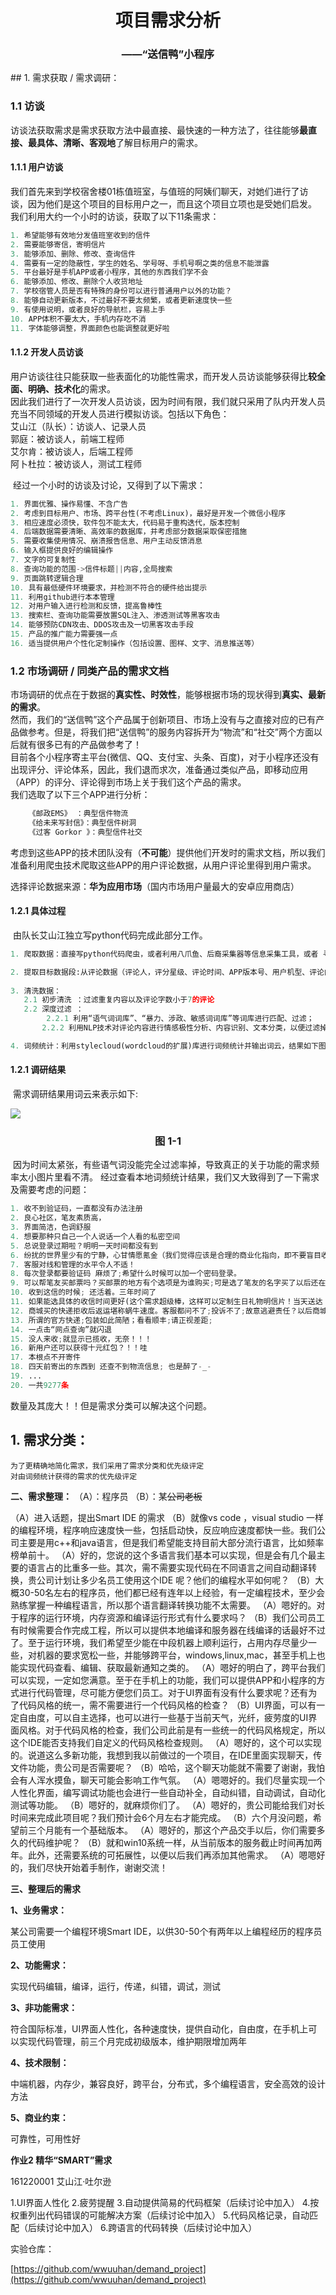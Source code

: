 <h1 align = "center">项目需求分析</h1>
<h3 align = "center">——“送信鸭”小程序</h3>
## 1. 需求获取 / 需求调研：

### 1.1 访谈
​	访谈法获取需求是需求获取方法中最直接、最快速的一种方法了，往往能够**最直接、最具体、清晰、客观地**了解目标用户的需求。   
#### 1.1.1 用户访谈
​	我们首先来到学校宿舍楼01栋值班室，与值班的阿姨们聊天，对她们进行了访谈，因为他们是这个项目的目标用户之一，而且这个项目立项也是受她们启发。   
​	我们利用大约一个小时的访谈，获取了以下11条需求：   

```python
1. 希望能够有效地分发值班室收到的信件
2. 需要能够寄信，寄明信片
3. 能够添加、删除、修改、查询信件
4. 需要有一定的隐蔽性，学生的姓名、学号呀、手机号啊之类的信息不能泄露
5. 平台最好是手机APP或者小程序，其他的东西我们学不会
6. 能够添加、修改、删除个人收货地址
7. 学校宿管人员是否有特殊的身份可以进行普通用户以外的功能？
8. 能够自动更新版本，不过最好不要太频繁，或者更新速度快一些
9. 有使用说明，或者良好的导航栏，容易上手
10. APP体积不要太大，手机内存吃不消
11. 字体能够调整，界面颜色也能调整就更好啦
```
#### 1.1.2 开发人员访谈
​	用户访谈往往只能获取一些表面化的功能性需求，而开发人员访谈能够获得比**较全面、明确、技术化**的需求。   
​	因此我们进行了一次开发人员访谈，因为时间有限，我们就只采用了队内开发人员充当不同领域的开发人员进行模拟访谈。包括以下角色：   
​		艾山江（队长）：访谈人、记录人员   
​		郭庭：被访谈人，前端工程师   
​		艾尔肯：被访谈人，后端工程师   
​		阿卜杜拉：被访谈人，测试工程师   

​	经过一个小时的访谈及讨论，又得到了以下需求：   

```python
1. 界面优雅、操作易懂、不含广告
2. 考虑到目标用户、市场、跨平台性(不考虑Linux)，最好是开发一个微信小程序
3. 相应速度必须快，软件包不能太大，代码易于重构迭代，版本控制
4. 后端数据需要清晰、高效率的数据库，并考虑部分数据采取保密措施
5. 需要收集使用情况、崩溃报告信息、用户主动反馈消息
6. 输入框提供良好的编辑操作
7. 文字的可复制性
8. 查询功能的范围->信件标题||内容,全局搜索
9. 页面跳转逻辑合理
10. 具有最低硬件环境要求，并检测不符合的硬件给出提示
11. 利用github进行本本管理
12. 对用户输入进行检测和反馈，提高鲁棒性
13. 搜索栏、查询功能需要放置SQL注入、渗透测试等黑客攻击
14. 能够预防CDN攻击、DDOS攻击及一切黑客攻击手段
15. 产品的推广能力需要强一点
16. 适当提供用户个性化定制操作（包括设置、图样、文字、消息推送等）
```
### 1.2 市场调研 / 同类产品的需求文档    
​	市场调研的优点在于数据的**真实性、时效性**，能够根据市场的现状得到**真实、最新的需求**。   
​	然而，我们的“送信鸭”这个产品属于创新项目、市场上没有与之直接对应的已有产品做参考。但是，将我们把“送信鸭”的服务内容拆开为“物流”和“社交”两个方面以后就有很多已有的产品做参考了！   
​	目前各个小程序寄主平台(微信、QQ、支付宝、头条、百度)，对于小程序还没有出现评分、评论体系，因此，我们退而求次，准备通过类似产品，即移动应用（APP）的评分、评论得到市场上关于我们这个产品的需求。   
​	我们选取了以下三个APP进行分析：  

```python
    《邮政EMS》 ：典型信件物流      
    《给未来写封信》：典型信件树洞      
    《过客 Gorkor 》：典型信件社交      
```
​	考虑到这些APP的技术团队没有（**不可能**）提供他们开发时的需求文档，所以我们准备利用爬虫技术爬取这些APP的用户评论数据，从用户评论里得到用户需求。  

​	选择评论数据来源：**华为应用市场**（国内市场用户量最大的安卓应用商店）   
#### 1.2.1 具体过程   
​	由队长艾山江独立写python代码完成此部分工作。  

```python
1. 爬取数据：直接写python代码爬虫，或者利用八爪鱼、后裔采集器等信息采集工具，或者 寻找APP数据统计服务平台等。爬取结果用pandas库写入csv文件。  

2. 提取目标数据段:从评论数据（评论人，评分星级、评论时间、APP版本号、用户机型、评论内容）中，分理出“评分星级”和“评论内容”。  
    
3. 清洗数据：  
​	2.1 初步清洗 ：过滤重复内容以及评论字数小于7的评论   
​	2.2 深度过滤 ：
		2.2.1 利用“语气词词库”、“暴力、涉政、敏感词词库”等词库进行匹配、过滤；  
​	    2.2.2 利用NLP技术对评论内容进行情感极性分析、内容识别、文本分类，以便过滤掉无关、广告、舆情等不良评论。（这次比赛因时间太短，训练数据集来不及，因而此项暂未被启用）  

4. 词频统计：利用stylecloud(wordcloud的扩展)库进行词频统计并输出词云，结果如下图1-1

```
#### 1.2.1 调研结果  

​		需求调研结果用词云来表示如下:

<p>
    <img align ="center" src = "./02-词频统计代码/词频统计结果2.png"/>
    <h3 align ="center">图 1-1</h3>
</p>		
​		因为时间太紧张，有些语气词没能完全过滤率掉，导致真正的关于功能的需求频率太小图片里看不清。   
​		经过查看本地词频统计结果，我们又大致得到了一下需求及需要考虑的问题：  

```python
1. 收不到验证码，一直都没有办法注册
2. 良心社区，笔友素质高，
3. 界面简洁，色调舒服
4. 想要那种只自己一个人说话一个人看的私密空间
5. 总说登录过期啦？明明一天时间都没有到
6. 纷扰的世界里少有的宁静，心甘情愿氪金（我们觉得应该是合理的商业化指向，即不要盲目收费，先搞好社区气氛，再适当地提供有偿的精美道具、模板之类的内部商品）
7. 客服对线和管理的水平令人不适！
8. 每次登录都要验证码 麻烦了;希望什么时候可以加一个密码登录。
9. 可以帮笔友买邮票吗？买邮票的地方有个选项是为谁购买;可是选了笔友的名字买了以后还在我这？？
10. 收到这信的时候; 还活着。三年时间了
11. 如果能选具体的收信时间更好(这个需求超级棒，这样可以定制生日礼物明信片！当天送达！这也可以是一个新的商业化价值)
12. 商城买的快递拒收后返运堪称蜗牛速度。客服都问不了;投诉不了;故意逃避责任？以后商城再给 发EMS 就不买华为了！！
13. 所谓的官方快递;包装如此简陋；看看顺丰;请正视差距;
14. 一点击“网点查询”就闪退
15. 没人来收;就显示已揽收，无奈！！！
16. 新用户还可以获得十元红包？！！哇
17. 本根点不开寄件
18. 四天前寄出的东西到 还查不到物流信息; 也是醉了-_-
19. ...
20. 一共9277条

```
数量及其庞大！！但是需求分类可以解决这个问题。

## 1. 需求分类：
	为了更精确地简化需求，我们采用了需求分类和优先级评定
	对由词频统计获得的需求的优先级评定





**二、需求整理：**
（A）：程序员        （B）：某~~公司老板~~

（A）进入话题，提出Smart IDE 的需求
（B）就像vs code ，visual studio 一样的编程环境，程序响应速度快一些，包括启动快，反应响应速度都快一些。我们公司主要是用c++和java语言，但是我们希望能支持目前大部分流行语言，比如频率榜单前十。
（A）好的，您说的这个多语言我们基本可以实现，但是会有几个最主要的语言占的比重多一些。其次，需不需要实现代码在不同语言之间自动翻译转换，贵公司计划让多少名员工使用这个IDE 呢？他们的编程水平如何呢？
（B）大概30-50名左右的程序员，他们都已经有连年以上经验，有一定编程技术，至少会熟练掌握一种编程语言，所以那个语言翻译转换功能不太需要。
（A）嗯好的。对于程序的运行环境，内存资源和编译运行形式有什么要求吗？
（B）我们公司员工有时候需要合作完成工程，所以可以提供本地编译和服务器在线编译的话最好不过了。至于运行环境，我们希望至少能在中段机器上顺利运行，占用内存尽量少一些，对机器的要求宽松一些，并能够跨平台，windows,linux,mac，甚至手机上也能实现代码查看、编辑、获取最新通知之类的。
（A）嗯好的明白了，跨平台我们可以实现，一定如您满意。至于在手机上的功能，我们可以提供APP和小程序的方式进行代码管理，尽可能方便您们员工。对于UI界面有没有什么要求呢？还有为了代码风格的统一，需不需要进行一个代码风格的检查？
（B）UI界面，可以有一定自由度，可以自主选择，也可以进行一些基于当前天气，光纤，疲劳度的UI界面风格。对于代码风格的检查，我们公司此前是有一些统一的代码风格规定，所以这个IDE能否支持我们自定义的代码风格检查规则。
（A）嗯好的，这个可以实现的。说道这么多新功能，我想到我以前做过的一个项目，在IDE里面实现聊天，传文件功能，贵公司是否需要呢？
（B）哈哈，这个聊天功能就不需要了谢谢，我怕会有人浑水摸鱼，聊天可能会影响工作气氛。
（A）嗯嗯好的。我们尽量实现一个人性化界面，编写调试功能也会进行一些自动补全，自动纠错，自动调试，自动化测试等功能。
（B）嗯好的，就麻烦你们了。
（A）嗯好的，贵公司能给我们对长时间来完成此项目呢？我们预计会6个月左右才能完成。
（B）六个月没问题，希望前三个月能有一个基础版本。
（A）嗯好的，那这个产品交手以后，你们需要多久的代码维护呢？
（B）就和win10系统一样，从当前版本的服务截止时间再加两年。此外，还需要系统的可拓展性，以便以后我们再添加其他需求。
（A）嗯嗯好的，我们尽快开始着手制作，谢谢交流！


**三、整理后的需求**

**1、业务需求：**

某公司需要一个编程环境Smart IDE，以供30-50个有两年以上编程经历的程序员员工使用

**2、功能需求：**

实现代码编辑，编译，运行，传递，纠错，调试，测试

**3、非功能需求：**

 符合国际标准，UI界面人性化，各种速度快，提供自动化，自由度，在手机上可以实现代码管理，前三个月完成初级版本，维护期限增加两年

**4、技术限制：**

中端机器，内存少，兼容良好，跨平台，分布式，多个编程语言，安全高效的设计方法

**5、商业约束：**

可靠性，可用性好


**作业2			精华“SMART”需求**

161220001       艾山江·吐尔逊

1.UI界面人性化
2.疲劳提醒
3.自动提供简易的代码框架（后续讨论中加入）
4.按权重列出代码错误的可能解决方案（后续讨论中加入）
5.代码风格记录，自动匹配（后续讨论中加入）
6.跨语言的代码转换（后续讨论中加入）

实验仓库：

 [https://github.com/wwuuhan/demand_project](https://github.com/wwuuhan/demand_project)





